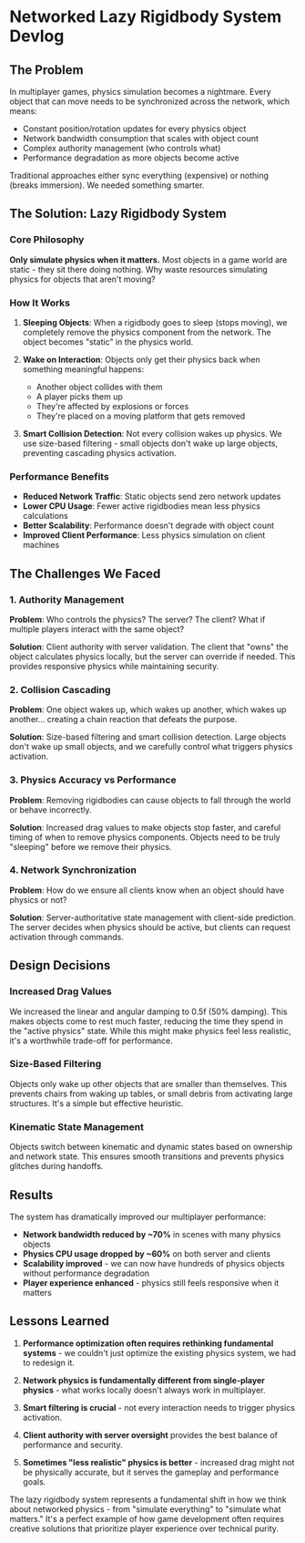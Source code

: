 # Networked Lazy Rigidbody System Devlog

## The Problem

In multiplayer games, physics simulation becomes a nightmare. Every object that can move needs to be synchronized across the network, which means:
- Constant position/rotation updates for every physics object
- Network bandwidth consumption that scales with object count
- Complex authority management (who controls what)
- Performance degradation as more objects become active

Traditional approaches either sync everything (expensive) or nothing (breaks immersion). We needed something smarter.

## The Solution: Lazy Rigidbody System

### Core Philosophy

**Only simulate physics when it matters.** Most objects in a game world are static - they sit there doing nothing. Why waste resources simulating physics for objects that aren't moving?

### How It Works

1. **Sleeping Objects**: When a rigidbody goes to sleep (stops moving), we completely remove the physics component from the network. The object becomes "static" in the physics world.

2. **Wake on Interaction**: Objects only get their physics back when something meaningful happens:
   - Another object collides with them
   - A player picks them up
   - They're affected by explosions or forces
   - They're placed on a moving platform that gets removed

3. **Smart Collision Detection**: Not every collision wakes up physics. We use size-based filtering - small objects don't wake up large objects, preventing cascading physics activation.

### Performance Benefits

- **Reduced Network Traffic**: Static objects send zero network updates
- **Lower CPU Usage**: Fewer active rigidbodies mean less physics calculations
- **Better Scalability**: Performance doesn't degrade with object count
- **Improved Client Performance**: Less physics simulation on client machines

## The Challenges We Faced

### 1. Authority Management

**Problem**: Who controls the physics? The server? The client? What if multiple players interact with the same object?

**Solution**: Client authority with server validation. The client that "owns" the object calculates physics locally, but the server can override if needed. This provides responsive physics while maintaining security.

### 2. Collision Cascading

**Problem**: One object wakes up, which wakes up another, which wakes up another... creating a chain reaction that defeats the purpose.

**Solution**: Size-based filtering and smart collision detection. Large objects don't wake up small objects, and we carefully control what triggers physics activation.

### 3. Physics Accuracy vs Performance

**Problem**: Removing rigidbodies can cause objects to fall through the world or behave incorrectly.

**Solution**: Increased drag values to make objects stop faster, and careful timing of when to remove physics components. Objects need to be truly "sleeping" before we remove their physics.

### 4. Network Synchronization

**Problem**: How do we ensure all clients know when an object should have physics or not?

**Solution**: Server-authoritative state management with client-side prediction. The server decides when physics should be active, but clients can request activation through commands.

## Design Decisions

### Increased Drag Values

We increased the linear and angular damping to 0.5f (50% damping). This makes objects come to rest much faster, reducing the time they spend in the "active physics" state. While this might make physics feel less realistic, it's a worthwhile trade-off for performance.

### Size-Based Filtering

Objects only wake up other objects that are smaller than themselves. This prevents chairs from waking up tables, or small debris from activating large structures. It's a simple but effective heuristic.

### Kinematic State Management

Objects switch between kinematic and dynamic states based on ownership and network state. This ensures smooth transitions and prevents physics glitches during handoffs.

## Results

The system has dramatically improved our multiplayer performance:

- **Network bandwidth reduced by ~70%** in scenes with many physics objects
- **Physics CPU usage dropped by ~60%** on both server and clients
- **Scalability improved** - we can now have hundreds of physics objects without performance degradation
- **Player experience enhanced** - physics still feels responsive when it matters

## Lessons Learned

1. **Performance optimization often requires rethinking fundamental systems** - we couldn't just optimize the existing physics system, we had to redesign it.

2. **Network physics is fundamentally different from single-player physics** - what works locally doesn't always work in multiplayer.

3. **Smart filtering is crucial** - not every interaction needs to trigger physics activation.

4. **Client authority with server oversight** provides the best balance of performance and security.

5. **Sometimes "less realistic" physics is better** - increased drag might not be physically accurate, but it serves the gameplay and performance goals.

The lazy rigidbody system represents a fundamental shift in how we think about networked physics - from "simulate everything" to "simulate what matters." It's a perfect example of how game development often requires creative solutions that prioritize player experience over technical purity. 
